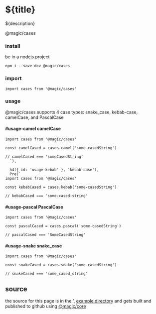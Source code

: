 # ${title}

${description}

<GitBadges>@magic/cases</GitBadges>

### install

be in a nodejs project

`npm i --save-dev @magic/cases`

### import

`import cases from '@magic/cases'`

### usage

@magic/cases supports 4 case types: snake_case, kebab-case, camelCase, and PascalCase

#### #usage-camel camelCase

```
import cases from '@magic/cases'

const camelCased = cases.camel('some-casedString')

// camelCased === 'someCasedString'
  `),

  h4({ id: 'usage-kebab' }, 'kebab-case'),
  Pre(`
import cases from '@magic/cases'

const kebabCased = cases.kebab('some-casedString')

// kebabCased === 'some-cased-string'
```

#### #usage-pascal PascalCase

```
import cases from '@magic/cases'

const pascalCased = cases.pascal('some-casedString')

// pascalCased === 'SomeCasedString'
```

#### #usage-snake snake_case

```
import cases from '@magic/cases'

const snakeCased = cases.snake('some-casedString')

// snakeCased === 'some_cased_string'
```

## source

the source for this page is in the ',
[example directory](https://github.com/magic/cases/tree/master/example)
and gets built and published to github using [@magic/core](https://github.com/magic/core)
